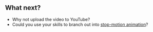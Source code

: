 ## What next?

- Why not upload the video to YouTube? 
- Could you use your skills to branch out into [stop-motion animation](https://projects.raspberrypi.org/en/projects/push-button-stop-motion)? 

